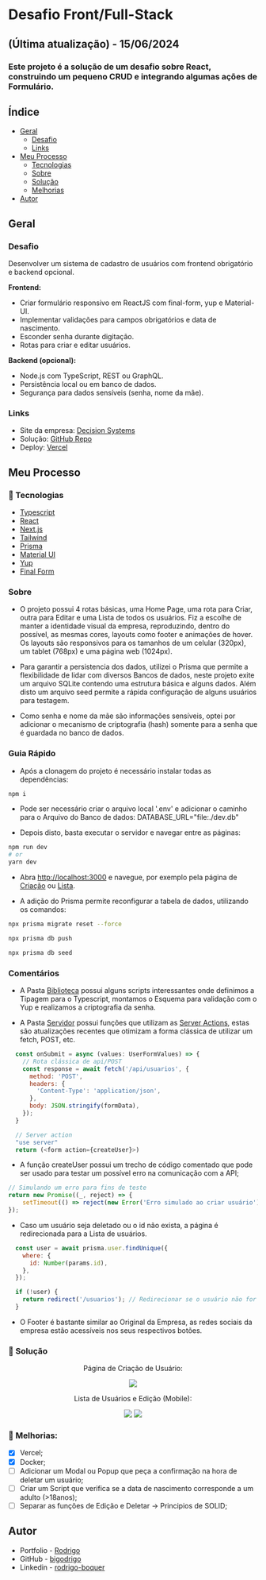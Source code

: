 # Desafio Front/Full-Stack
## (Última atualização) - 15/06/2024
### Este projeto é a solução de um desafio sobre React, construindo um pequeno CRUD e integrando algumas ações de Formulário.

## Índice

- [Geral](#geral)
  - [Desafio](#desafio)
  - [Links](#links)
- [Meu Processo](#meu-processo)
  - [Tecnologias](#-tecnologias)
  - [Sobre](#sobre)
  - [Solução](#-solução)
  - [Melhorias](#muscle-melhorias)
- [Autor](#autor)

## Geral

### Desafio
Desenvolver um sistema de cadastro de usuários com frontend obrigatório e backend opcional.

**Frontend:**

- Criar formulário responsivo em ReactJS com final-form, yup e Material-UI.
- Implementar validações para campos obrigatórios e data de nascimento.
- Esconder senha durante digitação.
- Rotas para criar e editar usuários.

**Backend (opcional):**

- Node.js com TypeScript, REST ou GraphQL.
- Persistência local ou em banco de dados.
- Segurança para dados sensíveis (senha, nome da mãe).

### Links

- Site da empresa: [Decision Systems](https://decisionsystems.com.br)
- Solução: [GitHub Repo](https://github.com/bigodrigo/decision-challenge)
- Deploy: [Vercel](https://decision-challenge.vercel.app)


## Meu Processo

### 🚀 Tecnologias

- [Typescript](https://www.typescriptlang.org)
- [React](https://react.dev)
- [Next.js](https://nextjs.org/docs)
- [Tailwind](https://tailwindcss.com)
- [Prisma](https://www.prisma.io)
- [Material UI](https://mui.com)
- [Yup](https://www.npmjs.com/package/yup)
- [Final Form](https://final-form.org)

### Sobre

- O projeto possui 4 rotas básicas, uma Home Page, uma rota para Criar, outra para Editar e uma Lista de todos os usuários. Fiz a escolhe de manter a identidade visual da empresa, reproduzindo, dentro do possível, as mesmas cores, layouts como footer e animações de hover. Os layouts são responsivos para os tamanhos de um celular (320px), um tablet (768px) e uma página web (1024px).

- Para garantir a persistencia dos dados, utilizei o Prisma que permite a flexibilidade de lidar com diversos Bancos de dados, neste projeto exite um arquivo SQLite contendo uma estrutura básica e alguns dados. Além disto um arquivo seed permite a rápida configuração de alguns usuários para testagem. 

- Como senha e nome da mãe são informações sensíveis, optei por adicionar o mecanismo de criptografia (hash) somente para a senha que é guardada no banco de dados.

### Guia Rápido

- Após a clonagem do projeto é necessário instalar todas as dependências:

```bash
npm i
```
- Pode ser necessário criar o arquivo local '.env' e adicionar o caminho para o Arquivo do Banco de dados: DATABASE_URL="file:./dev.db"

- Depois disto, basta executar o servidor e navegar entre as páginas:
```bash
npm run dev
# or
yarn dev
```

- Abra [http://localhost:3000](http://localhost:3000) e navegue, por exemplo pela página de [Criação](http://localhost:3000/usuarios/criar) ou [Lista](http://localhost:3000/usuarios).

- A adição do Prisma permite reconfigurar a tabela de dados, utilizando os comandos:
```bash
npx prisma migrate reset --force

npx prisma db push

npx prisma db seed
```

### Comentários

- A Pasta [Biblioteca](/src/lib/) possui alguns scripts interessantes onde definimos a Tipagem para o Typescript, montamos o Esquema para validação com o Yup e realizamos a criptografia da senha.

- A Pasta [Servidor](/src/server/) possui funções que utilizam as [Server Actions](https://nextjs.org/docs/app/building-your-application/data-fetching/server-actions-and-mutations), estas são atualizações recentes que otimizam a forma clássica de utilizar um fetch, POST, etc.
```js
  const onSubmit = async (values: UserFormValues) => {
    // Rota clássica de api/POST
    const response = await fetch('/api/usuarios', {
      method: 'POST',
      headers: {
        'Content-Type': 'application/json',
      },
      body: JSON.stringify(formData),
    });
  }

  // Server action
  "use server"
  return (<form action={createUser}>)
```

- A função createUser possui um trecho de código comentado que pode ser usado para testar um possível erro na comunicação com a API;
```js
// Simulando um erro para fins de teste
return new Promise((_, reject) => {
    setTimeout(() => reject(new Error('Erro simulado ao criar usuário')), 500);
});
```

- Caso um usuário seja deletado ou o id não exista, a página é redirecionada para a Lista de usuários.
```js
  const user = await prisma.user.findUnique({
    where: {
      id: Number(params.id),
    },
  });

  if (!user) {
    return redirect('/usuarios'); // Redirecionar se o usuário não for encontrado
  }
```

- O Footer é bastante similar ao Original da Empresa, as redes sociais da empresa estão acessíveis nos seus respectivos botões.

### 🔖 Solução

<div align="center">
    <p>Página de Criação de Usuário:</p>
    <img src="./src/design/criar.png">
</div>

<div align="center">
    <p>Lista de Usuários e Edição (Mobile):</p>
    <img src="./src/design/lista-mobile.png">
    <img src="./src/design/edição-mobile.png">
</div>


### :muscle: Melhorias:

- [x] Vercel;
- [x] Docker;
- [ ] Adicionar um Modal ou Popup que peça a confirmação na hora de deletar um usuário;
- [ ] Criar um Script que verifica se a data de nascimento corresponde a um adulto (>18anos);
- [ ] Separar as funções de Edição e Deletar -> Principios de SOLID;

## Autor

- Portfolio - [Rodrigo](https://portfolio-bigodrigo.vercel.app/)
- GitHub - [bigodrigo](https://github.com/bigodrigo)
- Linkedin - [rodrigo-boquer](https://www.linkedin.com/in/rodrigo-boquer/)

